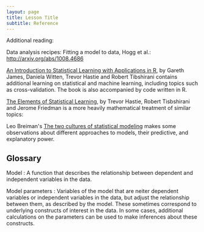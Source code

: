 ```yaml
---
layout: page
title: Lesson Title
subtitle: Reference
---
```



Additional reading:

Data analysis recipes: Fitting a model to data, Hogg et al.:  http://arxiv.org/abs/1008.4686

[An Introduction to Statistical Learning with Applications in R](http://www-bcf.usc.edu/~gareth/ISL/), by Gareth James,
Daniela Witten, Trevor Hastie and Robert Tibshirani contains additional learning
on statistical and machine learning, including topics such as cross-validation.
The book is also accompanied by code written in R.

[The Elements of Statistical Learning](http://statweb.stanford.edu/~tibs/ElemStatLearn/), by Trevor Hastie,
Robert Tisbshirani and Jerome Friedman is a more heavily mathematical treatment
of similar topics:

Leo Breiman's [The two cultures of statistical modeling]( [https://projecteuclid.org/euclid.ss/1009213726) makes some observations about
different approaches to models, their predictive, and explanatory power.


## Glossary

Model
:   A function that describes the relationship between dependent and
    independent variables in the data.

Model parameters
:   Variables of the model that are neiter dependent variables or independent
    variables in the data, but adjust the relationship between them, as
    described by the model. These sometimes correspond to underlying constructs
    of interest in the data. In some cases, additional calculations on the
    parameters can be used to make inferences about these constructs.
